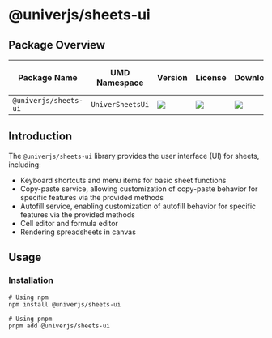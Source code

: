 # @univerjs/sheets-ui

## Package Overview

| Package Name | UMD Namespace | Version | License | Downloads | Contains CSS | Contains i18n locales |
| --- | --- | --- | --- | --- | :---: | :---: |
| `@univerjs/sheets-ui` | `UniverSheetsUi` | [![][npm-version-shield]][npm-version-link] | ![][npm-license-shield] | ![][npm-downloads-shield] | ⭕️ | ⭕️ |

## Introduction

The `@univerjs/sheets-ui` library provides the user interface (UI) for sheets, including:

* Keyboard shortcuts and menu items for basic sheet functions
* Copy-paste service, allowing customization of copy-paste behavior for specific features via the provided methods
* Autofill service, enabling customization of autofill behavior for specific features via the provided methods
* Cell editor and formula editor
* Rendering spreadsheets in canvas

## Usage

### Installation

```shell
# Using npm
npm install @univerjs/sheets-ui

# Using pnpm
pnpm add @univerjs/sheets-ui
```

<!-- Links -->
[npm-version-shield]: https://img.shields.io/npm/v/@univerjs/sheets-ui?style=flat-square
[npm-version-link]: https://npmjs.com/package/@univerjs/sheets-ui
[npm-license-shield]: https://img.shields.io/npm/l/@univerjs/sheets-ui?style=flat-square
[npm-downloads-shield]: https://img.shields.io/npm/dm/@univerjs/sheets-ui?style=flat-square

